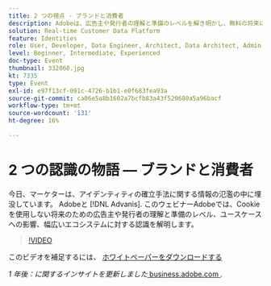 ```yaml
---
title: 2 つの視点 - ブランドと消費者
description: Adobeは、広告主や発行者の理解と準備のレベルを解き明かし、無料の将来に対する理解と対応、ユースケースへの影響、広範なエコシステムに対する広告主や発行者の認識を広げます。
solution: Real-time Customer Data Platform
feature: Identities
role: User, Developer, Data Engineer, Architect, Data Architect, Admin, Leader
level: Beginner, Intermediate, Experienced
doc-type: Event
thumbnail: 332060.jpg
kt: 7335
type: Event
exl-id: e97f13cf-091c-4726-b1b1-e0f683fea93a
source-git-commit: ca06e5a8b1602a7bcfb83a43f529680a5a96bacf
workflow-type: tm+mt
source-wordcount: '131'
ht-degree: 16%

---
```


# 2 つの認識の物語 — ブランドと消費者

今日、マーケターは、アイデンティティの確立手法に関する情報の氾濫の中に埋没しています。 Adobeと [!DNL Advanis]. このウェビナーAdobeでは、Cookie を使用しない将来のための広告主や発行者の理解と準備のレベル、ユースケースへの影響、幅広いエコシステムに対する認識を解明します。

>[!VIDEO](https://video.tv.adobe.com/v/332060/?quality=12&learn=on)

このビデオを補足するには、 [ホワイトペーパーをダウンロードする](./../assets/whitepaper-a-tale-of-two-perceptions.pdf)

*1 年後：に関するインサイトを更新しました*<a href="https://business.adobe.com/blog/perspectives/a-tale-of-two-perceptions-readiness-for-a-cookieless-future"> business.adobe.com </a>*.*

